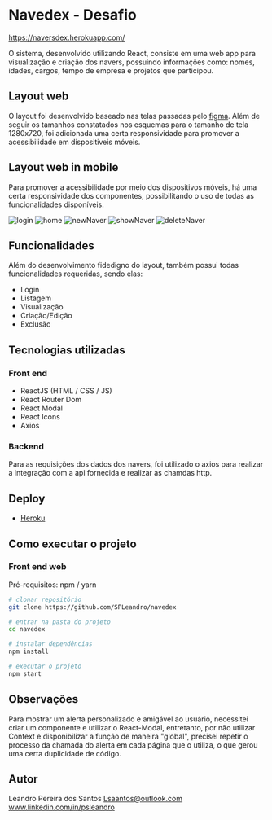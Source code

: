 # Navedex - Desafio

https://naversdex.herokuapp.com/

O sistema, desenvolvido utilizando React, consiste em uma web app para visualização e criação dos navers, possuindo informações como: nomes, idades, cargos, tempo de empresa e projetos que participou.

## Layout web
O layout foi desenvolvido baseado nas telas passadas pelo [figma](https://www.figma.com/file/II8UDFm2uJFZaD0FOPcinP/Teste-Fornt-End). Além de seguir os tamanhos constatados nos esquemas para o tamanho de tela 1280x720, foi adicionada uma certa responsividade para promover a acessibilidade em dispositiveis móveis.

## Layout web in mobile

Para promover a acessibilidade por meio dos dispositivos móveis, há uma certa responsividade dos componentes, possibilitando o uso de todas as funcionalidades disponíveis.

![login](https://i.ibb.co/0qFC09Z/login.png)
![home](https://i.ibb.co/1X07Zbd/home.png)
![newNaver](https://i.ibb.co/P1YXx2P/newNaver.png)
![showNaver](https://i.ibb.co/jMQ32K2/detail.png)
![deleteNaver](https://i.ibb.co/zJLx0w9/delete.png)

## Funcionalidades

Além do desenvolvimento fidedigno do layout, também possui todas funcionalidades requeridas, sendo elas:
- Login
- Listagem
- Visualização 
- Criação/Edição
- Exclusão

## Tecnologias utilizadas
### Front end
- ReactJS (HTML / CSS / JS)
- React Router Dom
- React Modal
- React Icons
- Axios

### Backend
Para as requisições dos dados dos navers, foi utilizado o axios para realizar a integração com a api fornecida e realizar as chamdas http. 

## Deploy
- [Heroku](https://naversdex.herokuapp.com/)

## Como executar o projeto


### Front end web
Pré-requisitos: npm / yarn

```bash
# clonar repositório
git clone https://github.com/SPLeandro/navedex

# entrar na pasta do projeto
cd navedex

# instalar dependências
npm install

# executar o projeto
npm start
```

## Observações
Para mostrar um alerta personalizado e amigável ao usuário, necessitei criar um componente e utilizar o React-Modal, entretanto, por não utilizar Context e disponibilizar a função de maneira "global", precisei repetir o processo da chamada do alerta em cada página que o utiliza, o que gerou uma certa duplicidade de código.


## Autor

Leandro Pereira dos Santos
Lsaantos@outlook.com
www.linkedin.com/in/psleandro
